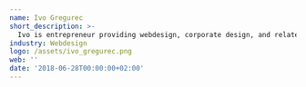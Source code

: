 ```yaml
---
name: Ivo Gregurec
short_description: >-
  Ivo is entrepreneur providing webdesign, corporate design, and related services. Author of Liberland COC, embassies and Liberland government webpages.
industry: Webdesign
logo: /assets/ivo_gregurec.png
web: ''
date: '2018-06-28T00:00:00+02:00'
---
```


